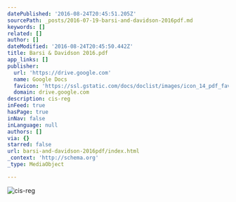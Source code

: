 ```yaml
---
datePublished: '2016-08-24T20:45:51.205Z'
sourcePath: _posts/2016-07-19-barsi-and-davidson-2016pdf.md
keywords: []
related: []
author: []
dateModified: '2016-08-24T20:45:50.442Z'
title: Barsi & Davidson 2016.pdf
app_links: []
publisher:
  url: 'https://drive.google.com'
  name: Google Docs
  favicon: 'https://ssl.gstatic.com/docs/doclist/images/icon_14_pdf_favicon.ico'
  domain: drive.google.com
description: cis-reg
inFeed: true
hasPage: true
inNav: false
inLanguage: null
authors: []
via: {}
starred: false
url: barsi-and-davidson-2016pdf/index.html
_context: 'http://schema.org'
_type: MediaObject

---
```

![cis-reg](https://the-grid-user-content.s3-us-west-2.amazonaws.com/a3b30781-04a1-4574-ba15-de2b4b8f1a48.jpg)